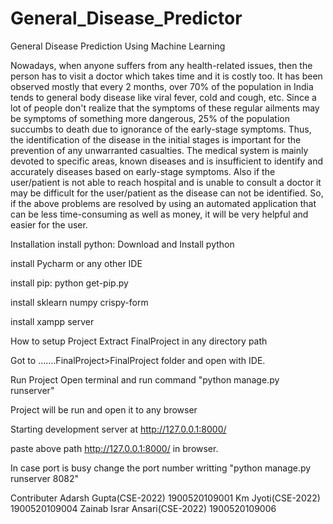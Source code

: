 # General_Disease_Predictor

General Disease Prediction Using Machine Learning

Nowadays, when anyone suffers from any health-related issues, then the person has to visit a doctor which takes time and it is costly too. It has been observed mostly that every 2 months, over 70% of the population in India tends to general body disease like viral fever, cold and cough, etc. Since a lot of people don't realize that the symptoms of these regular ailments may be symptoms of something more dangerous, 25% of the population succumbs to death due to ignorance of the early-stage symptoms. Thus, the identification of the disease in the initial stages is important for the prevention of any unwarranted casualties. The medical system is mainly devoted to specific areas, known diseases and is insufficient to identify and accurately diseases based on early-stage symptoms. Also if the user/patient is not able to reach hospital and is unable to consult a doctor it may be difficult for the user/patient as the disease can not be identified. So, if the above problems are resolved by using an automated application that can be less time-consuming as well as money, it will be very helpful and easier for the user.

Installation
install python: Download and Install python

install Pycharm or any other IDE

install pip: python get-pip.py

install sklearn numpy crispy-form

install xampp server

How to setup Project
Extract FinalProject in any directory path

Got to .......FinalProject>FinalProject folder and open with IDE.

Run Project
Open terminal and run command "python manage.py runserver"

Project will be run and open it to any browser

Starting development server at http://127.0.0.1:8000/

paste above path http://127.0.0.1:8000/ in browser.

In case port is busy change the port number writting "python manage.py runserver 8082"

Contributer
Adarsh Gupta(CSE-2022) 1900520109001 Km Jyoti(CSE-2022) 1900520109004 Zainab Israr Ansari(CSE-2022) 1900520109006
